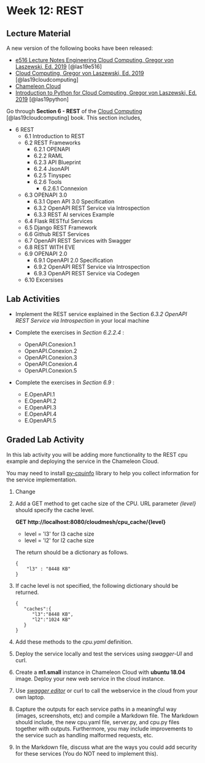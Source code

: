 # Week 12: REST

## Lecture Material 

A new version of the following books have been released:

* [e516 Lecture Notes Engineering Cloud Computing, Gregor von Laszewski, Ed. 2019](https://laszewski.github.io/book/e516/) [@las19e516]
* [Cloud Computing, Gregor von Laszewski, Ed. 2019](https://laszewski.github.io/book/cloud/) [@las19cloudcomputing]
* [Chameleon Cloud](https://laszewski.github.io/book/chameleon/)
* [Introduction to Python for Cloud Computing, Gregor von Laszewski, Ed. 2019](https://laszewski.github.io/book/python/) [@las19python]

Go through **Section 6 - REST** of the [Cloud Computing](https://laszewski.github.io/book/cloud/) [@las19cloudcomputing]
book. This section includes, 

* 6 REST
    * 6.1 Introduction to REST 
    * 6.2 REST Frameworks 
        * 6.2.1 OPENAPI
        * 6.2.2 RAML
        * 6.2.3 API Blueprint
        * 6.2.4 JsonAPI
        * 6.2.5 Tinyspec
        * 6.2.6 Tools
            * 6.2.6.1 Connexion
    * 6.3 OPENAPI 3.0
        * 6.3.1 Open API 3.0 Specification 
        * 6.3.2 OpenAPI REST Service via Introspection 
        * 6.3.3 REST AI services Example 
    * 6.4 Flask RESTful Services 
    * 6.5 Django REST Framework 
    * 6.6 Github REST Services 
    * 6.7 OpenAPI REST Services with Swagger 
    * 6.8 REST WITH EVE
    * 6.9 OPENAPI 2.0
        * 6.9.1 OpenAPI 2.0 Specification 
        * 6.9.2 OpenAPI REST Service via Introspection 
        * 6.9.3 OpenAPI REST Service via Codegen 
    * 6.10 Excersises 

## Lab Activities 

* Implement the REST service explained in the Section *6.3.2 OpenAPI REST 
Service via Introspection* in your local machine 

* Complete the exercises in *Section 6.2.2.4* :
    * OpenAPI.Conexion.1
    * OpenAPI.Conexion.2
    * OpenAPI.Conexion.3
    * OpenAPI.Conexion.4
    * OpenAPI.Conexion.5 

* Complete the exercises in *Section 6.9* :
    * E.OpenAPI.1
    * E.OpenAPI.2
    * E.OpenAPI.3
    * E.OpenAPI.4
    * E.OpenAPI.5 

## Graded Lab Activity

In this lab activity you will be adding more functionality to the REST cpu 
example and deploying the service in the Chameleon Cloud.

You may need to install [py-cpuinfo](https://pypi.org/project/py-cpuinfo/0.2.3/) 
library to help you collect information for the service implementation. 

1. Change 

1. Add a GET method to get cache size of the CPU. URL parameter *{level}* should 
  specify the cache level.        
  
    **GET http://localhost:8080/cloudmesh/cpu_cache/{level}**
  
    * level = 'l3' for l3 cache size
    * level = 'l2' for l2 cache size
   
   The return should be a dictionary as follows. 
   
   ```
   { 
       "l3" : "8448 KB"    
   } 
    ```
   
2. If cache level is not specified, the following dictionary should be returned. 
  
    ```
    { 
       "caches":{ 
          "l3":"8448 KB",
          "l2":"1024 KB"
       }
    } 
    ```
 
 3. Add these methods to the *cpu.yaml* definition. 
 
 4. Deploy the service locally and test the services using *swagger-UI* and curl. 
 
 5. Create a **m1.small** instance in Chameleon Cloud with **ubuntu 18.04** 
    image. Deploy your new web service in the cloud instance. 
    
 6. Use *[swagger editor](https://editor.swagger.io/)* or curl to call the 
    webservice in the cloud from your own laptop. 
    
 7. Capture the outputs for each service paths in a meaningful way (images, 
    screenshots, etc) and compile a Markdown file. The Markdown should include, 
    the new cpu.yaml file, server.py, and cpu.py files together with outputs. 
    Furthermore, you may include improvements to the service such as handling 
    malformed requests, etc. 
 
 8. In the Markdown file, discuss what are the ways you could add security for 
    these services (You do NOT need to implement this).    